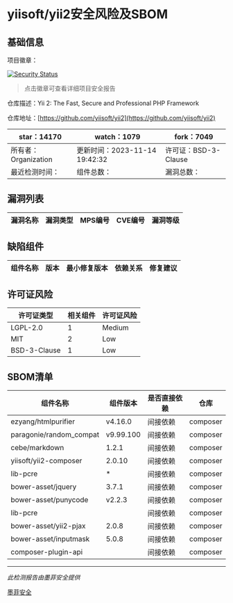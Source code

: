 # yiisoft/yii2安全风险及SBOM

## 基础信息

项目徽章：

[![Security Status](https://www.murphysec.com/platform3/v31/badge/1725226280259379200.svg)](https://www.murphysec.com/console/report/1702388991608537088/1725226280259379200)

> 点击徽章可查看详细项目安全报告

仓库描述：Yii 2: The Fast, Secure and Professional PHP Framework

仓库地址：[https://github.com/yiisoft/yii2](https://github.com/yiisoft/yii2)

| star：14170 | watch：1079 | fork：7049 |
| ----------- | -------------- | ------------ |
| 所有者：Organization | 更新时间：2023-11-14 19:42:32 | 许可证：BSD-3-Clause |
| 最近检测时间： | 组件总数： | 漏洞总数： |




## 漏洞列表

| 漏洞名称 | 漏洞类型 | MPS编号 | CVE编号 | 漏洞等级 |
| ------- | ------ | ------- | ------ | ----- |





## 缺陷组件

| 组件名称 | 版本 | 最小修复版本 | 依赖关系 | 修复建议 |
| -------- | ---- | ------------ | -------- | -------- |





## 许可证风险

| 许可证类型 | 相关组件 | 许可证风险 |
| ---------- | -------- | ---------- |
|LGPL-2.0|1|Medium|
|MIT|2|Low|
|BSD-3-Clause|1|Low|




## SBOM清单

| 组件名称 | 组件版本 | 是否直接依赖 | 仓库 |
| -------- | -------- | ------------ | ---- |
|ezyang/htmlpurifier|v4.16.0|间接依赖|composer|
|paragonie/random_compat|v9.99.100|间接依赖|composer|
|cebe/markdown|1.2.1|间接依赖|composer|
|yiisoft/yii2-composer|2.0.10|间接依赖|composer|
|lib-pcre|*|间接依赖|composer|
|bower-asset/jquery|3.7.1|间接依赖|composer|
|bower-asset/punycode|v2.2.3|间接依赖|composer|
|lib-pcre||间接依赖|composer|
|bower-asset/yii2-pjax|2.0.8|间接依赖|composer|
|bower-asset/inputmask|5.0.8|间接依赖|composer|
|composer-plugin-api||间接依赖|composer|


------

*此检测报告由墨菲安全提供*

[墨菲安全](www.murphysec.com)